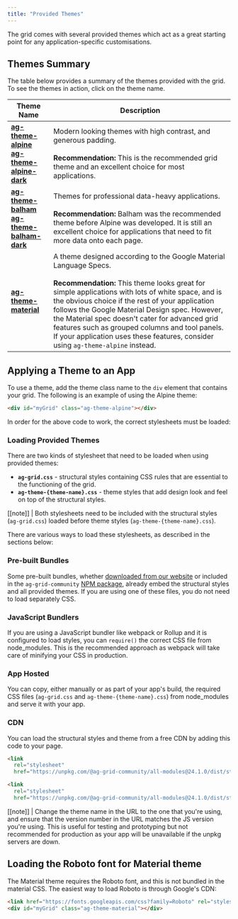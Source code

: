 ```yaml
---
title: "Provided Themes"
---
```


The grid comes with several provided themes which act as a great starting point for any application-specific customisations.


## Themes Summary

The table below provides a summary of the themes provided with the grid. To see the themes in action, click on the theme name.

| Theme Name | Description |
|------------|-------------|
| <a href="../example.php?theme=ag-theme-alpine" target="_blank" style="whiteSpace: nowrap">**ag-theme-alpine**</a><br/><a href="../example.php?theme=ag-theme-alpine-dark" target="_blank" style="whiteSpace: nowrap">**ag-theme-alpine-dark**</a> | Modern looking themes with high contrast, and generous padding. <br/><br/>**Recommendation:** This is the recommended grid theme and an excellent choice for most applications. |
| <a href="../example.php?theme=ag-theme-balham" target="_blank" style="whiteSpace: nowrap">**ag-theme-balham**</a><br/><a href="../example.php?theme=ag-theme-balham-dark" target="_blank" style="whiteSpace: nowrap">**ag-theme-balham-dark**</a> | Themes for professional data-heavy applications.<br/><br/>**Recommendation:** Balham was the recommended theme before Alpine was developed. It is still an excellent choice for applications that need to fit more data onto each page. |
| <a href="../example.php?theme=ag-theme-material" target="_blank" style="whiteSpace: nowrap">**ag-theme-material**</a> | A theme designed according to the Google Material Language Specs.<br/><br/>**Recommendation:** This theme looks great for simple applications with lots of white space, and is the obvious choice if the rest of your application follows the Google Material Design spec. However, the Material spec doesn't cater for advanced grid features such as grouped columns and tool panels. If your application uses these features, consider using `ag-theme-alpine` instead. |


## Applying a Theme to an App

To use a theme, add the theme class name to the `div` element that contains your grid. The following is an example of using the Alpine theme:


```html
<div id="myGrid" class="ag-theme-alpine"></div>
```

In order for the above code to work, the correct stylesheets must be loaded:


### Loading Provided Themes


There are two kinds of stylesheet that need to be loaded when using provided themes:

- **`ag-grid.css`** - structural styles containing CSS rules that are essential to the functioning of the grid.
- **`ag-theme-{theme-name}.css`** - theme styles that add design look and feel on top of the structural styles.


[[note]]
| Both stylesheets need to be included with the structural styles (`ag-grid.css`) loaded before theme styles (`ag-theme-{theme-name}.css`).

There are various ways to load these stylesheets, as described in the sections below:

### Pre-built Bundles

Some pre-built bundles, whether [downloaded from our website](../download/) or included in the `ag-grid-community` [NPM package](../npm/), already embed the structural styles and all provided themes. If you are using one of these files, you do not need to load separately CSS.


### JavaScript Bundlers

If you are using a JavaScript bundler like webpack or Rollup and it is configured to load styles, you can
`require()` the correct CSS file from node_modules. This is the recommended approach as webpack will take
care of minifying your CSS in production.


### App Hosted

You can copy, either manually or as part of your app's build, the required CSS files (`ag-grid.css` and `ag-theme-{theme-name}.css`) from node_modules and serve it with your app.


### CDN
You can load the structural styles and theme from a free CDN by adding this code to your page.

```html
<link
  rel="stylesheet"
  href="https://unpkg.com/@ag-grid-community/all-modules@24.1.0/dist/styles/ag-grid.css" />

<link
  rel="stylesheet"
  href="https://unpkg.com/@ag-grid-community/all-modules@24.1.0/dist/styles/ag-theme-alpine.css" />
```

[[note]]
| Change the theme name in the URL to the one that you're using, and ensure that the version number in the URL matches the JS version you're using. This is useful for testing and prototyping but not recommended for production as your app will be unavailable if the unpkg servers are down.


## Loading the Roboto font for Material theme

The Material theme requires the Roboto font, and this is not bundled in the material CSS. The easiest way to load Roboto is through Google's CDN:


```html
<link href="https://fonts.googleapis.com/css?family=Roboto" rel="stylesheet" />
<div id="myGrid" class="ag-theme-material"></div>
```

